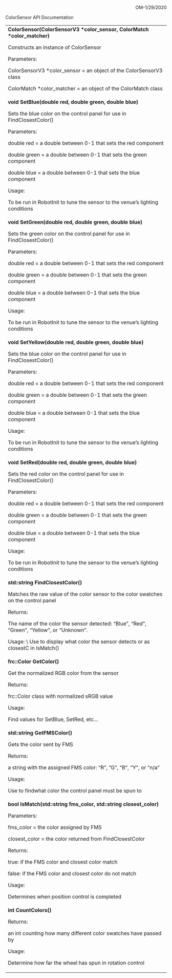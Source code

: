 <!----- Conversion time: 0.611 seconds.


Using this Markdown file:

1. Cut and paste this output into your source file.
2. See the notes and action items below regarding this conversion run.
3. Check the rendered output (headings, lists, code blocks, tables) for proper
   formatting and use a linkchecker before you publish this page.

Conversion notes:

* Docs to Markdown version 1.0β17
* Sun Feb 02 2020 14:32:55 GMT-0800 (PST)
* Source doc: https://docs.google.com/a/student.csd509j.net/open?id=1khIthIYxJF8ERSHGNQhb5NNzGmnaRVx2kQ_aimf4EJw
----->


<p style="text-align: right">
OM-1/29/2020</p>


ColorSensor API Documentation


<table>
  <tr>
   <td><strong>ColorSensor(ColorSensorV3 *color_sensor, ColorMatch *color_matcher)</strong>
<p>
Constructs an instance of ColorSensor
<p>
Parameters:
<p>
ColorSensorV3 *color_sensor = an object of the ColorSensorV3 class
<p>
ColorMatch *color_matcher = an object of the ColorMatch class
   </td>
  </tr>
  <tr>
   <td><strong>void SetBlue(double red, double green, double blue)</strong>
<p>
Sets the blue color on the control panel for use in FindClosestColor()
<p>
Parameters:
<p>
double red = a double between 0-1 that sets the red component
<p>
double green = a double between 0-1 that sets the green component
<p>
double blue = a double between 0-1 that sets the blue component
<p>
Usage:
<p>
To be run in RobotInit to tune the sensor to the venue’s lighting conditions
   </td>
  </tr>
  <tr>
   <td><strong>void SetGreen(double red, double green, double blue)</strong>
<p>
Sets the green color on the control panel for use in FindClosestColor()
<p>
Parameters:
<p>
double red = a double between 0-1 that sets the red component
<p>
double green = a double between 0-1 that sets the green component
<p>
double blue = a double between 0-1 that sets the blue component
<p>
Usage:
<p>
To be run in RobotInit to tune the sensor to the venue’s lighting conditions
   </td>
  </tr>
  <tr>
   <td><strong>void SetYellow(double red, double green, double blue)</strong>
<p>
Sets the blue color on the control panel for use in FindClosestColor()
<p>
Parameters:
<p>
double red = a double between 0-1 that sets the red component
<p>
double green = a double between 0-1 that sets the green component
<p>
double blue = a double between 0-1 that sets the blue component
<p>
Usage:
<p>
To be run in RobotInit to tune the sensor to the venue’s lighting conditions
   </td>
  </tr>
  <tr>
   <td><strong>void SetRed(double red, double green, double blue)</strong>
<p>
Sets the red color on the control panel for use in FindClosestColor()
<p>
Parameters:
<p>
double red = a double between 0-1 that sets the red component
<p>
double green = a double between 0-1 that sets the green component
<p>
double blue = a double between 0-1 that sets the blue component
<p>
Usage:
<p>
To be run in RobotInit to tune the sensor to the venue’s lighting conditions
   </td>
  </tr>
  <tr>
   <td><strong>std::string FindClosestColor()</strong>
<p>
Matches the raw value of the color sensor to the color swatches on the control panel
<p>
Returns:
<p>
The name of the color the sensor detected: “Blue”, “Red”, “Green”, “Yellow”, or “Unknown”.
<p>
Usage: \
Use to display what color the sensor detects or as closestC in IsMatch()
   </td>
  </tr>
  <tr>
   <td><strong>frc::Color GetColor()</strong>
<p>
Get the normalized RGB color from the sensor
<p>
Returns:
<p>
frc::Color class with normalized sRGB value
<p>
Usage:
<p>
Find values for SetBlue, SetRed, etc...
   </td>
  </tr>
  <tr>
   <td><strong>std::string GetFMSColor()</strong>
<p>
Gets the color sent by FMS
<p>
Returns:
<p>
a string with the assigned FMS color: “R”, ”G”, ”B”, ”Y”, or “n/a”
<p>
Usage:
<p>
Use to findwhat color the control panel must be spun to
   </td>
  </tr>
  <tr>
   <td><strong>bool IsMatch(std::string fms_color, std::string closest_color)</strong>
<p>
Parameters:
<p>
fms_color = the color assigned by FMS
<p>
closest_color = the color returned from FindClosestColor
<p>
Returns:
<p>
true: if the FMS color and closest color match
<p>
false:  if the FMS color and closest color do not match
<p>
Usage:
<p>
Determines when position control is completed
   </td>
  </tr>
  <tr>
   <td><strong>int CountColors()</strong>
<p>
Returns:
<p>
an int counting how many different color swatches have passed by
<p>
Usage:
<p>
Determine how far the wheel has spun in rotation control
   </td>
  </tr>
</table>



<!-- Docs to Markdown version 1.0β17 -->

